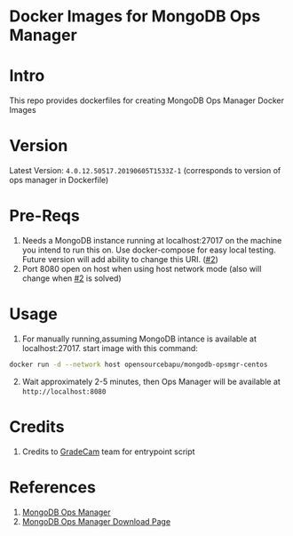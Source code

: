 # Docker Images for MongoDB Ops Manager

# Intro
  This repo provides dockerfiles for creating MongoDB Ops Manager Docker Images

# Version
  Latest Version: `4.0.12.50517.20190605T1533Z-1` (corresponds to version of ops manager in Dockerfile)

# Pre-Reqs
  1. Needs a MongoDB instance running at localhost:27017 on the machine you intend to run this on. Use docker-compose for easy
  local testing. Future version will add ability to change this URI. ([#2](https://github.com/opensourcebapu/docker-mongo-opsmgr/issues/2))
  2. Port 8080 open on host when using host network mode (also will change when [#2](https://github.com/opensourcebapu/docker-mongo-opsmgr/issues/2) is solved)

# Usage
  1. For manually running,assuming MongoDB intance is available at localhost:27017. start image with this command:
  ```bash
  docker run -d --network host opensourcebapu/mongodb-opsmgr-centos
  ```
  2. Wait approximately 2-5 minutes, then Ops Manager will be available at `http://localhost:8080`

# Credits
  1. Credits to [GradeCam](github.com/gradecam) team for entrypoint script

# References
  1. [MongoDB Ops Manager](https://www.mongodb.com/products/ops-manager)
  2. [MongoDB Ops Manager Download Page](https://www.mongodb.com/download-center/ops-manager)

